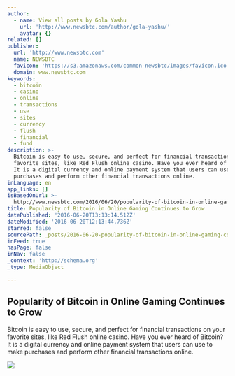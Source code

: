 ```yaml
---
author:
  - name: View all posts by Gola Yashu
    url: 'http://www.newsbtc.com/author/gola-yashu/'
    avatar: {}
related: []
publisher:
  url: 'http://www.newsbtc.com'
  name: NEWSBTC
  favicon: 'https://s3.amazonaws.com/common-newsbtc/images/favicon.ico'
  domain: www.newsbtc.com
keywords:
  - bitcoin
  - casino
  - online
  - transactions
  - use
  - sites
  - currency
  - flush
  - financial
  - fund
description: >-
  Bitcoin is easy to use, secure, and perfect for financial transactions on your
  favorite sites, like Red Flush online casino. Have you ever heard of Bitcoin?
  It is a digital currency and online payment system that users can use to make
  purchases and perform other financial transactions online.
inLanguage: en
app_links: []
isBasedOnUrl: >-
  http://www.newsbtc.com/2016/06/20/popularity-of-bitcoin-in-online-gaming-continues-to-grow/
title: Popularity of Bitcoin in Online Gaming Continues to Grow
datePublished: '2016-06-20T13:13:14.512Z'
dateModified: '2016-06-20T12:13:44.736Z'
starred: false
sourcePath: _posts/2016-06-20-popularity-of-bitcoin-in-online-gaming-continues-to-grow.md
inFeed: true
hasPage: false
inNav: false
_context: 'http://schema.org'
_type: MediaObject

---
```

<article style=""><h1>Popularity of Bitcoin in Online Gaming Continues to Grow</h1><p>Bitcoin is easy to use, secure, and perfect for financial transactions on your favorite sites, like Red Flush online casino. Have you ever heard of Bitcoin? It is a digital currency and online payment system that users can use to make purchases and perform other financial transactions online.</p><img src="http://s3.amazonaws.com/main-newsbtc-images/2016/06/20130223/20232992251_415cf4f62f_z-2.jpg" /></article>